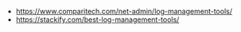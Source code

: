 - https://www.comparitech.com/net-admin/log-management-tools/
- https://stackify.com/best-log-management-tools/
